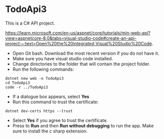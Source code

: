 # TodoApi3

This is a C# API project.

https://learn.microsoft.com/en-us/aspnet/core/tutorials/min-web-api?view=aspnetcore-8.0&tabs=visual-studio-code#create-an-api-project:~:text=Open%20the%20integrated,Visual%20Studio%20Code.

- Open Git bash.  Download the most recent version if you do not have it.
- Make sure you have visual studio code installed.
- Change directories to the folder that will contain the project folder.
- Run the following commands:
```
dotnet new web -o TodoApi3
cd TodoApi3
code -r ../TodoApi3
```
- If a dialogue box appears, select **Yes**
- Run this command to trust the certificate:
```
dotnet dev-certs https --trust
```
- Select **Yes** if you agree to trust the certificate.
- Press to **Run** and then **Run without debugging** to run the app.  Make sure to install the c sharp extension.